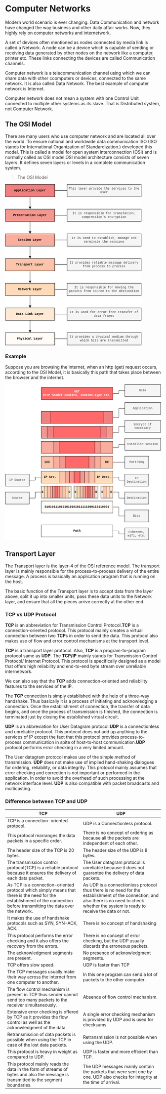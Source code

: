 # Computer Networks

Modern world scenario is ever changing. Data Communication and network have changed the way business and other daily affair works. Now, they highly rely on computer networks and internetwork.

A set of devices often mentioned as nodes connected by media link is called a Network.
A node can be a device which is capable of sending or receiving data generated by other nodes on the network like a computer, printer etc. These links connecting the devices are called Communication channels.

Computer network is a telecommunication channel using which we can share data with other coomputers or devices, connected to the same network. It is also called Data Network. The best example of computer network is Internet.

Computer network does not mean a system with one Control Unit connected to multiple other systems as its slave. That is Distributed system, not Computer Network.

## The OSI Model

There are many users who use computer network and are located all over the world. To ensure national and worldwide data communication ISO (ISO stands for International Organization of Standardization.) developed this model. This is called a model for open system interconnection (OSI) and is normally called as OSI model.OSI model architecture consists of seven layers. It defines seven layers or levels in a complete communication system.

>The OSI Model 

![OSI Model](resources/osimodel.png) 

### Example

Suppose you are browsing the internet, when an http (get) request occurs, according to the OSI Model, it is basically this path that takes place between the browser and the internet.

![OSI Model Example](resources/osimodelexample.png) 

## Transport Layer

The Transport layer is the layer-4 of the OSI reference model. The transport layer is mainly responsible for the process-to-process delivery of the entire message. A process is basically an application program that is running on the host.

The basic function of the Transport layer is to accept data from the layer above, split it up into smaller units, pass these data units to the Network layer, and ensure that all the pieces arrive correctly at the other end.

### TCP vs UDP Protocol

**TCP** is an abbreviation for Transmission Control Protocol.**TCP** is a connection-oriented protocol. This protocol mainly creates a virtual connection between two **TCP**s in order to send the data. This protocol also makes use of flow and error control mechanisms at the transport level.

**TCP** is a transport layer protocol. Also, **TCP** is a program-to-program protocol same as **UDP**. The **TCP/IP** mainly stands for Transmission Control Protocol/ Internet Protocol. This protocol is specifically designed as a model that offers high reliability and end-to-end byte stream over unreliable internetwork.

We can also say that the **TCP** adds connection-oriented and reliability features to the services of the IP.

The **TCP** connection is simply established with the help of a three-way handshake. Thus basically it is a process of initiating and acknowledging a connection. Once the establishment of connection, the transfer of data begins, and once the process of transmission is finished, the connection is terminated just by closing the established virtual circuit.

**UDP** is an abbreviation for User Datagram protocol.**UDP** is a connectionless and unreliable protocol. This protocol does not add up anything to the services of IP except the fact that this protocol provides process-to-process communication in spite of host-to-host communication.**UDP** protocol performs error checking in a very limited amount.

The User datagram protocol makes use of the simple method of transmission. **UDP** does not make use of implied hand-shaking dialogues for ordering, reliability, or data integrity. This protocol mainly assumes that error checking and correction is not important or performed in the application. In order to avoid the overhead of such processing at the network interface level. **UDP** is also compatible with packet broadcasts and multicasting.

### Difference between **TCP** and **UDP**

 **TCP**  | **UDP**
----------|---------
TCP is a connection-oriented protocol. | UDP is a Connectionless protocol.
This protocol rearranges the data packets in a specific order. | There is no concept of ordering as because all the packets are independent of each other.
The header size of the TCP is 20 bytes. |	The header size of the UDP is 8 bytes.
The transmission control protocol(TCP) is a reliable protocol because it ensures the delivery of each data packet.	| The User datagram protocol is unreliable because it does not guarantee the delivery of data packets.
As TCP is a connection-oriented protocol which simply means that there is the need for the establishment of the connection before transmitting the data over the network. |	As UDP is a connectionless protocol thus there is no need for the establishment of the connection, and also there is no need to check whether the system is ready to receive the data or not.
It makes the use of handshake protocols such as SYN, SYN-ACK, ACK. | There is no concept of handshaking.
This protocol performs the error checking and it also offers the recovery from the errors. | There is no concept of error checking, but the UDP usually discards the erroneous packets.
The acknowledgment segments are present.|No presence of acknowledgment segments.
TCP offers slow speed.|UDP is faster than TCP
The TCP messages usually make their way across the internet from one computer to another. | In this one program can send a lot of packets to the other computer.
The flow control mechanism is present in TCP thus sender cannot send too many packets to the receiver simultaneously.| Absence of flow control mechanism.
Extensive error checking is offered by TCP as it provides the flow control as well as the acknowledgment of the data.|A single error checking mechanism is provided by UDP and is used for checksums.
Retransmission of data packets is possible when using the TCP in case of the lost data packets.| Retransmission is not possible when using the UDP.
This protocol is heavy in weight as compared to UDP. |UDP is faster and more efficient than TCP.
This protocol mainly reads the data in the form of streams of bytes and also the message is transmitted to the segment boundaries.|The UDP messages mainly contain the packets that were sent one by one. UDP also checks for integrity at the time of arrival.